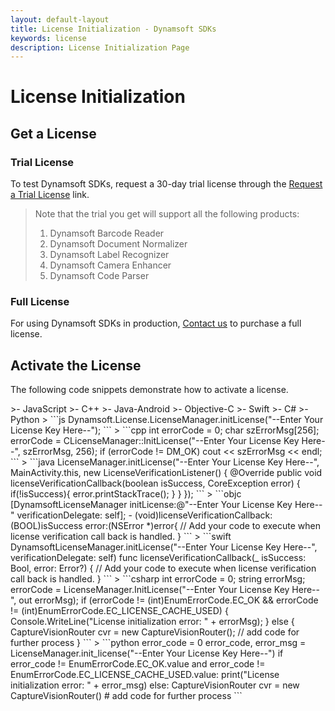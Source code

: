 ```yaml
---
layout: default-layout
title: License Initialization - Dynamsoft SDKs
keywords: license
description: License Initialization Page
---
```


# License Initialization

## Get a License

### Trial License

To test Dynamsoft SDKs, request a 30-day trial license through the [Request a Trial License](https://www.dynamsoft.com/customer/license/trialLicense/?utm_source=docs&product=dcv) link.

> Note that the trial you get will support all the following products:
> 
> 1. Dynamsoft Barcode Reader
> 2. Dynamsoft Document Normalizer
> 3. Dynamsoft Label Recognizer
> 4. Dynamsoft Camera Enhancer
> 5. Dynamsoft Code Parser

### Full License

For using Dynamsoft SDKs in production, [Contact us](https://www.dynamsoft.com/company/contact/?utm_source=docs&product=dcv) to purchase a full license.

## Activate the License

The following code snippets demonstrate how to activate a license.

<div class="sample-code-prefix template2"></div>
>- JavaScript
>- C++
>- Java-Android
>- Objective-C
>- Swift
>- C#
>- Python
>
```js
Dynamsoft.License.LicenseManager.initLicense("--Enter Your License Key Here--");
```
>
```cpp
int errorCode = 0;
char szErrorMsg[256];
errorCode = CLicenseManager::InitLicense("--Enter Your License Key Here--", szErrorMsg, 256);
if (errorCode != DM_OK)
   cout << szErrorMsg << endl;
```
> 
```java
LicenseManager.initLicense("--Enter Your License Key Here--", MainActivity.this, new LicenseVerificationListener() {
   @Override
   public void licenseVerificationCallback(boolean isSuccess, CoreException error) {
          if(!isSuccess){
             error.printStackTrace();
          }
   }
});
```
>
```objc
[DynamsoftLicenseManager initLicense:@"--Enter Your License Key Here--" verificationDelegate: self];
- (void)licenseVerificationCallback:(BOOL)isSuccess error:(NSError *)error{
   // Add your code to execute when license verification call back is handled.
}
```
>
```swift
DynamsoftLicenseManager.initLicense("--Enter Your License Key Here--", verificationDelegate: self)
func licenseVerificationCallback(_ isSuccess: Bool, error: Error?) {
   // Add your code to execute when license verification call back is handled.
}
```
>
```csharp
int errorCode = 0;
string errorMsg;
errorCode = LicenseManager.InitLicense("--Enter Your License Key Here--", out errorMsg);
if (errorCode != (int)EnumErrorCode.EC_OK && errorCode != (int)EnumErrorCode.EC_LICENSE_CACHE_USED)
{
    Console.WriteLine("License initialization error: " + errorMsg);
}
else
{
    CaptureVisionRouter cvr = new CaptureVisionRouter();
    // add code for further process
}
```
>
```python
error_code = 0
error_code, error_msg = LicenseManager.init_license("--Enter Your License Key Here--")
if error_code != EnumErrorCode.EC_OK.value and error_code != EnumErrorCode.EC_LICENSE_CACHE_USED.value:
    print("License initialization error: " + error_msg)
else:
    CaptureVisionRouter cvr = new CaptureVisionRouter()
    # add code for further process
```
